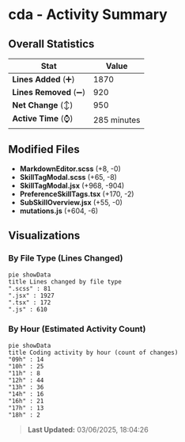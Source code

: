 # cda - Activity Summary 

## Overall Statistics

| Stat                   | Value                                                             |
| ---------------------- | ----------------------------------------------------------------- |
| **Lines Added** (➕)   | 1870                                          |
| **Lines Removed** (➖) | 920                                        |
| **Net Change** (↕)    | 950                |
| **Active Time** (⌚)   | 285 minutes |


## Modified Files
- **MarkdownEditor.scss** (+8, -0)
- **SkillTagModal.scss** (+65, -8)
- **SkillTagModal.jsx** (+968, -904)
- **PreferenceSkillTags.tsx** (+170, -2)
- **SubSkillOverview.jsx** (+55, -0)
- **mutations.js** (+604, -6)

## Visualizations

### By File Type (Lines Changed)

```mermaid
pie showData
title Lines changed by file type
".scss" : 81
".jsx" : 1927
".tsx" : 172
".js" : 610
```

### By Hour (Estimated Activity Count)

```mermaid
pie showData
title Coding activity by hour (count of changes)
"09h" : 14
"10h" : 25
"11h" : 8
"12h" : 44
"13h" : 36
"14h" : 16
"16h" : 21
"17h" : 13
"18h" : 2
```


> **Last Updated:** 03/06/2025, 18:04:26